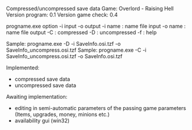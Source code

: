 Compressed/uncompressed save data
Game: Overlord - Raising Hell
Version program: 0.1
Version game check: 0.4

progname.exe option -i input -o output 
-i name 	: name file input
-o name 	: name file output
-C 			: compressed
-D 			: uncompressed
-f 			: help

Sample: progname.exe -D -i SaveInfo.osi.tzf -o SaveInfo_uncompress.osi.tzf
Sample: progname.exe -C -i SaveInfo_uncompress.osi.tzf -o SaveInfo.osi.tzf



Implemented:
- compressed save data
- uncompressed save data

Awaiting implementation:
- editing in semi-automatic parameters of the passing game parameters (Items, upgrades, money, minions etc.)
- availability gui (win32)
